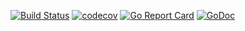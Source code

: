 [![Build Status](https://travis-ci.com/nekr0z/changelog.svg?branch=master)](https://travis-ci.com/nekr0z/changelog) [![codecov](https://codecov.io/gh/nekr0z/changelog/branch/master/graph/badge.svg)](https://codecov.io/gh/nekr0z/changelog) [![Go Report Card](https://goreportcard.com/badge/github.com/nekr0z/changelog)](https://goreportcard.com/report/github.com/nekr0z/changelog) [![GoDoc](https://godoc.org/github.com/nekr0z/changelog?status.svg)](http://godoc.org/github.com/nekr0z/changelog)
